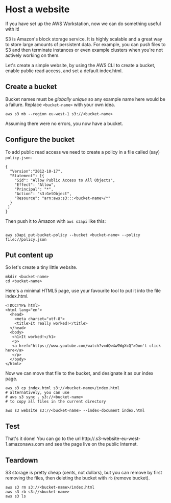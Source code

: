 # Host a website

If you have set up the AWS Workstation, now we can do something useful with it!

S3 is Amazon's block storage service. It is highly scalable and a great way to store large amounts of persistent data. For example, you can push files to S3 and then terminate instances or even example clusters when you're not actively working on them.

Let's create a simple website, by using the AWS CLI to create a bucket, enable public read access, and set a default index.html.

## Create a bucket

Bucket names must be *globally unique* so any example name here would be a failure. Replace `<bucket-name>` with your own idea.

```
aws s3 mb --region eu-west-1 s3://<bucket-name>
```

Assuming there were no errors, you now have a bucket.

## Configure the bucket

To add public read access we need to create a policy in a file called (say) `policy.json`:
```
{
  "Version":"2012-10-17",
  "Statement": [{
    "Sid": "Allow Public Access to All Objects",
    "Effect": "Allow",
    "Principal": "*",
    "Action": "s3:GetObject",
    "Resource": "arn:aws:s3:::<bucket-name>/*"
  }
 ]
}
```

Then push it to Amazon with `aws s3api` like this:
```

aws s3api put-bucket-policy --bucket <bucket-name> --policy file://policy.json

```

## Put content up

So let's create a tiny little website.

```
mkdir <bucket-name>
cd <bucket-name>
```

Here's a minimal HTML5 page, use your favourite tool to put it into the file index.html.

```
<!DOCTYPE html>
<html lang="en">
  <head>
    <meta charset="utf-8">
    <title>It really worked!</title>
  </head>
  <body>
   <h1>It worked!</h1>
   <p>
   <a href="https://www.youtube.com/watch?v=dQw4w9WgXcQ">Don't click here</a>
   </p>
  </body>
</html>
```

Now we can move that file to the bucket, and designate it as our index page.

```
aws s3 cp index.html s3://<bucket-name>/index.html
# alternatively, you can use
# aws s3 sync . s3://<bucket-name>
# to copy all files in the current directory

aws s3 website s3://<bucket-name> --index-document index.html
```

## Test

That's it done!  You can go to the url http://<bucket-name>.s3-website-eu-west-1.amazonaws.com and see the page live on the public Internet.

## Teardown

S3 storage is pretty cheap (cents, not dollars), but you can remove by first removing the files, then deleting the bucket with `rb` (remove bucket).

```
aws s3 rm s3://<bucket-name>/index.html
aws s3 rb s3://<bucket-name>
aws s3 ls
```
